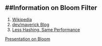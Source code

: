 ##Information on Bloom Filter
-----------------------------

1. [Wikipedia](http://en.wikipedia.org/wiki/Bloom_filter)
2. [dev/maverick Blog](http://ilyasterin.com/blog/2010/02/implementing-bloom-filter-with-a-murmur-hash-function.html)
3. [Less Hashing, Same Performance](http://www.eecs.harvard.edu/~michaelm/postscripts/rsa2008.pdf)

[Presentation on Bloom](github.com)
